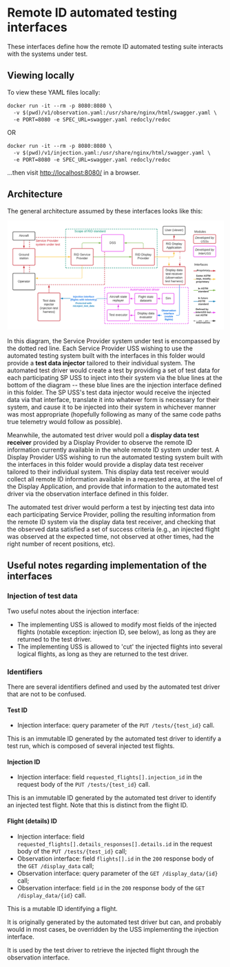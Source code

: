 # Remote ID automated testing interfaces

These interfaces define how the remote ID automated testing suite interacts with
the systems under test.

## Viewing locally
To view these YAML files locally:

```shell script
docker run -it --rm -p 8080:8080 \
  -v $(pwd)/v1/observation.yaml:/usr/share/nginx/html/swagger.yaml \
  -e PORT=8080 -e SPEC_URL=swagger.yaml redocly/redoc
```

OR

```shell script
docker run -it --rm -p 8080:8080 \
  -v $(pwd)/v1/injection.yaml:/usr/share/nginx/html/swagger.yaml \
  -e PORT=8080 -e SPEC_URL=swagger.yaml redocly/redoc
```

...then visit [http://localhost:8080/](http://localhost:8080/) in a browser.

## Architecture

The general architecture assumed by these interfaces looks like this:

![Automated testing architecture](automated_rid_testing.png)

In this diagram, the Service Provider system under test is encompassed by the
dotted red line.  Each Service Provider USS wishing to use the automated testing
system built with the interfaces in this folder would provide a **test data
injector** tailored to their individual system.  The automated test driver
would create a test by providing a set of test data for each participating SP
USS to inject into their system via the blue lines at the bottom of the diagram
-- these blue lines are the injection interface defined in this folder.  The SP
USS's test data injector would receive the injected data via that interface,
translate it into whatever form is necessary for their system, and cause it to
be injected into their system in whichever manner was most appropriate
(hopefully following as many of the same code paths true telemetry would
follow as possible).

Meanwhile, the automated test driver would poll a **display data test
receiver** provided by a Display Provider to observe the remote ID
information currently available in the whole remote ID system under test.  A
Display Provider USS wishing to run the automated testing system built with the
interfaces in this folder would provide a display data test receiver tailored
to their individual system.  This display data test receiver would collect all
remote ID information available in a requested area, at the level of the Display
Application, and provide that information to the automated test driver via the
observation interface defined in this folder.

The automated test driver would perform a test by injecting test data into each
participating Service Provider, polling the resulting information from the
remote ID system via the display data test receiver, and checking that the
observed data satisfied a set of success criteria (e.g., an injected flight was
observed at the expected time, not observed at other times, had the right number
of recent positions, etc).


## Useful notes regarding implementation of the interfaces

### Injection of test data

Two useful notes about the injection interface:
- The implementing USS is allowed to modify most fields of the injected flights
  (notable exception: injection ID, see below), as long as they are returned to
  the test driver.
- The implementing USS is allowed to 'cut' the injected flights into several
  logical flights, as long as they are returned to the test driver.

### Identifiers
There are several identifiers defined and used by the automated test driver that
are not to be confused.

#### Test ID
- Injection interface: query parameter of the `PUT /tests/{test_id}` call.

This is an immutable ID generated by the automated test driver to identify a
test run, which is composed of several injected test flights.

#### Injection ID
- Injection interface: field `requested_flights[].injection_id` in the request
  body of the `PUT /tests/{test_id}` call.

This is an immutable ID generated by the automated test driver to identify an
injected test flight. Note that this is distinct from the flight ID.

#### Flight (details) ID
- Injection interface: field `requested_flights[].details_responses[].details.id`
  in the request body of the `PUT /tests/{test_id}` call;
- Observation interface: field `flights[].id` in the `200` response body of the
  `GET /display_data` call;
- Observation interface: query parameter of the `GET /display_data/{id}` call;
- Observation interface: field `id` in the `200` response body of the
  `GET /display_data/{id}` call.

This is a mutable ID identifying a flight.

It is originally generated by the automated test driver but can, and probably
would in most cases, be overridden by the USS implementing the injection
interface.

It is used by the test driver to retrieve the injected flight through the
observation interface.
